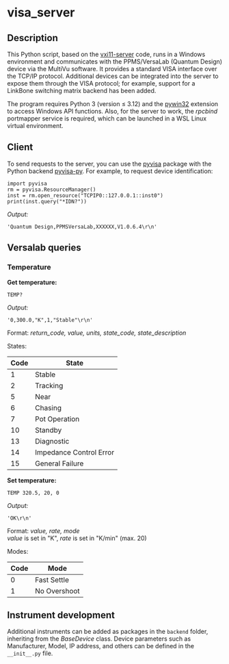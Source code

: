 # visa_server

## Description

This Python script, based on the <a href="https://github.com/coburnw/python-vxi11-server">vxi11-server</a> code, runs in
a Windows environment and communicates with the PPMS/VersaLab (Quantum Design) device via the MultiVu software. It
provides a standard VISA interface over the TCP/IP protocol. Additional devices can be integrated into the server to
expose them through the VISA protocol; for example, support for a LinkBone switching matrix backend has been added.

The program requires Python 3 (version ≤ 3.12) and the <a href="https://pypi.org/project/pywin32/">pywin32</a> extension
to access Windows API functions. Also, for the server to work, the _rpcbind_ portmapper service is required, which can
be launched in a WSL Linux virtual environment.

## Client

To send requests to the server, you can use the <a href="https://pypi.org/project/PyVISA/">pyvisa</a> package with the
Python backend <a href="https://pypi.org/project/PyVISA-py/">pyvisa-py</a>. For example, to request device
identification:

```
import pyvisa
rm = pyvisa.ResourceManager()
inst = rm.open_resource("TCPIP0::127.0.0.1::inst0")
print(inst.query("*IDN?"))
```

_Output:_

```
'Quantum Design,PPMSVersaLab,XXXXXX,V1.0.6.4\r\n'
```

## Versalab queries

### Temperature

**Get temperature:**

```
TEMP?
```

_Output:_

```
'0,300.0,"K",1,"Stable"\r\n'
```

Format: *return_code, value, units, state_code, state_description*

States:

| Code | State                   |
|------|-------------------------|
| 1    | Stable                  |
| 2    | Tracking                |
| 5    | Near                    |
| 6    | Chasing                 |
| 7    | Pot Operation           |
| 10   | Standby                 |
| 13   | Diagnostic              |
| 14   | Impedance Control Error |
| 15   | General Failure         |

**Set temperature:**

```
TEMP 320.5, 20, 0
```

_Output:_

```
'OK\r\n'
```

Format: *value, rate, mode*\
_value_ is set in "K", _rate_ is set in "K/min" (max. 20)

Modes:

| Code | Mode         |
|------|--------------|
| 0    | Fast Settle  |
| 1    | No Overshoot |

## Instrument development

Additional instruments can be added as packages in the `backend` folder, inheriting from the _BaseDevice_ class.
Device parameters such as Manufacturer, Model, IP address, and others can be defined in the `__init__.py` file.